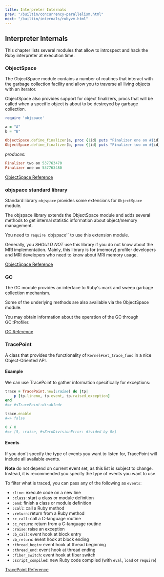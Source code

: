 ```yaml
---
title: Interpreter Internals
prev: "/builtin/concurrency-parallelism.html"
next: "/builtin/internals/rubyvm.html"
---
```


## Interpreter Internals[](#interpreter-internals)

This chapter lists several modules that allow to introspect and hack the
Ruby interpreter at execution time.



### ObjectSpace[](#objectspace)

The ObjectSpace module contains a number of routines that interact with
the garbage collection facility and allow you to traverse all living
objects with an iterator.

ObjectSpace also provides support for object finalizers, procs that will
be called when a specific object is about to be destroyed by garbage
collection.


```ruby
require 'objspace'

a = "A"
b = "B"

ObjectSpace.define_finalizer(a, proc {|id| puts "Finalizer one on #{id}" })
ObjectSpace.define_finalizer(b, proc {|id| puts "Finalizer two on #{id}" })
```

*produces:*


```ruby
Finalizer two on 537763470
Finalizer one on 537763480
```

<a href='https://ruby-doc.org/core-2.7.0/ObjectSpace.html'
class='ruby-doc remote' target='_blank'>ObjectSpace Reference</a>



### objspace standard library[](#objspace-standard-library)

Standard library `objspace` provides some extensions for `ObjectSpace`
module.



The objspace library extends the ObjectSpace module and adds several
methods to get internal statistic information about object/memory
management.

You need to `require `objspace'\` to use this extension module.

Generally, you *SHOULD NOT* use this library if you do not know about
the MRI implementation. Mainly, this library is for (memory) profiler
developers and MRI developers who need to know about MRI memory usage.

<a
href='https://ruby-doc.org/stdlib-2.7.0/libdoc/objspace/rdoc/ObjectSpace.html'
class='ruby-doc remote' target='_blank'>ObjectSpace Reference</a>



### GC[](#gc)

The GC module provides an interface to Ruby's mark and sweep garbage
collection mechanism.

Some of the underlying methods are also available via the ObjectSpace
module.

You may obtain information about the operation of the GC through
GC::Profiler.

<a href='https://ruby-doc.org/core-2.7.0/GC.html' class='ruby-doc
remote' target='_blank'>GC Reference</a>



### TracePoint[](#tracepoint)

A class that provides the functionality of `Kernel#set_trace_func` in a
nice Object-Oriented API.

#### Example[](#example)

We can use TracePoint to gather information specifically for exceptions:


```ruby
trace = TracePoint.new(:raise) do |tp|
    p [tp.lineno, tp.event, tp.raised_exception]
end
#=> #<TracePoint:disabled>

trace.enable
#=> false

0 / 0
#=> [5, :raise, #<ZeroDivisionError: divided by 0>]
```

#### Events[](#events)

If you don't specify the type of events you want to listen for,
TracePoint will include all available events.

**Note** do not depend on current event set, as this list is subject to
change. Instead, it is recommended you specify the type of events you
want to use.

To filter what is traced, you can pass any of the following as
`events`: 
* `:line`: execute code on a new line
* `:class`: start a class or module definition
* `:end`: finish a class or module definition
* `:call`: call a Ruby method
* `:return`: return from a Ruby method
* `:c_call`: call a C-language routine
* `:c_return`: return from a C-language routine
* `:raise`: raise an exception
* `:b_call`: event hook at block entry
* `:b_return`: event hook at block ending
* `:thread_begin`: event hook at thread beginning
* `:thread_end`: event hook at thread ending
* `:fiber_switch`: event hook at fiber switch
* `:script_compiled`: new Ruby code compiled (with `eval`, `load` or
  `require`)

<a href='https://ruby-doc.org/core-2.7.0/TracePoint.html'
class='ruby-doc remote' target='_blank'>TracePoint Reference</a>

